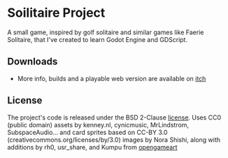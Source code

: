 # Soilitaire Project

A small game, inspired by golf solitaire and similar games like Faerie Solitaire, that I've created to learn Godot Engine and GDScript.

## Downloads

- More info, builds and a playable web version are available on [itch](https://binarynonsense.itch.io/solitaire)

## License

The project's code is released under the BSD 2-Clause [license](./LICENSE). Uses CC0 (public domain) assets by kenney.nl, cynicmusic, MrLindstrom, SubspaceAudio... and card sprites based on CC-BY 3.0 (creativecommons.org/licenses/by/3.0) images by Nora Shishi, along with additions by rh0, usr_share, and Kumpu from [opengameart](https://opengameart.org/content/dice-trumps)

